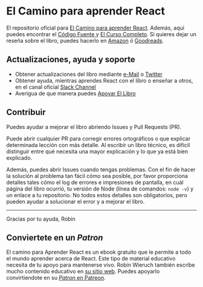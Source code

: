 # El Camino para aprender React

El repositorio oficial para [El Camino para aprender React](https://www.robinwieruch.de/the-road-to-learn-react/). Además, aquí puedes encontrar el [Código Fuente ](https://github.com/rwieruch/hackernews-client) y [El Curso Completo](https://roadtoreact.com/). Si quieres dejar un reseña sobre el libro, puedes hacerlo en [Amazon](https://www.amazon.com/dp/B077HJFCQX?tag=21moves-20) ó [Goodreads](https://www.goodreads.com/book/show/37503118-the-road-to-learn-react).

## Actualizaciones, ayuda y soporte

* Obtener actualizaciones del libro mediante [e-Mail](https://www.getrevue.co/profile/rwieruch) o [Twitter](https://twitter.com/rwieruch)
* Obtener ayuda, mientras aprendes React con el libro o enseñar a otros, en el canal oficial [Slack Channel](https://slack-the-road-to-learn-react.wieruch.com/)
* Averigua de que manera puedes [Apoyar El Libro](https://www.robinwieruch.de/about/)

## Contribuir

Puedes ayudar a mejorar el libro abriendo Issues y Pull Requests (PR).

Puede abrir cualquier PR para corregir errores ortográficos o  que explicar determinada lección con más detalle. Al escribir un libro técnico, es dificil distinguir entre qué necesita una mayor explicación y lo que ya está bien explicado.

Además, puedes abrir Issues cuando tengas problemas. Con el fin de hacer la solución al problema tan fácil cómo sea posible, por favor proporciona detalles tales cómo el log de errores e impresiones de pantalla, en cuál página del libro ocurrió, tu versión de Node (línea de comandos: `node -v`) y un enlace a tu repositorio. No todos estos detalles son obligatorios, pero pueden ayudar a solucionar el error y a mejorar el libro.

---

Gracias por tu ayuda,
Robin

## Conviertete en un *Patron*

El camino para Aprender React es un ebook gratuito que le permite a todo el mundo aprender acerca de React. Este tipo de material educativo necesita de tu apoyo para mantenerse vivo. Robin Wieruch también escribe mucho contenido educativo en [su sitio web](https://www.robinwieruch.de/). Puedes apoyarlo convirtiendote en su [*Patron* en Patreon](https://www.patreon.com/rwieruch).
